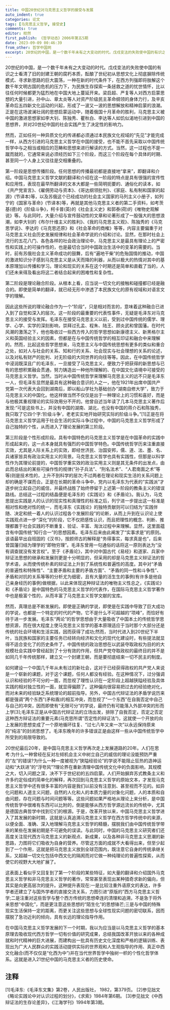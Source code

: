 ```yaml
---
title: 中国20世纪对马克思主义哲学的接受与发展
auto_indent: true
categories: 论文
tags: [马克思主义哲学, 接受史]
comments: true
editor: 皎然
first_publish: 《哲学动态》2006年第五5期
date: 2023-09-09 00:46:39
from_other: 哲学中国网
excerpt: 20世纪的中国，是一个数千年未有之大变动的时代。戊戍变法的失败使中国的有识之士看清了旧的封建王朝的腐朽本质，酝酿了世纪初从思想文化上彻底摒除传统模式、寻求新思路的巨大震荡，一种在新的时代条件下，在西方列强即将肢解这个数千年文明古国的危机的压力下，为民族生存探索一条拯救之道的忧世情怀，比以往任何时候都更为猛烈地在中国大地上蔓延开来。梁启超、严复等人对西方启蒙思想的大量引进，孙中山、章太炎等人对资产阶级民主革命纲领的身体力行，及辛亥革命后五四新文化运动的兴起，形成了一波又一波的思想解放和精神启蒙的浪潮。正是在这场波澜壮阔的思想启蒙运动中，随着俄国十月革命的胜利，马克思主义被中国的激进思想家如李大钊、陈独秀、瞿秋白、李达等人如饥似渴地引进到中国的思想界，并对20世纪中国的社会实践产生了决定性的影响力。
---
```

20世纪的中国，是一个数千年未有之大变动的时代。戊戍变法的失败使中国的有识之士看清了旧的封建王朝的腐朽本质，酝酿了世纪初从思想文化上彻底摒除传统模式、寻求新思路的巨大震荡，一种在新的时代条件下，在西方列强即将肢解这个数千年文明古国的危机的压力下，为民族生存探索一条拯救之道的忧世情怀，比以往任何时候都更为猛烈地在中国大地上蔓延开来。梁启超、严复等人对西方启蒙思想的大量引进，孙中山、章太炎等人对资产阶级民主革命纲领的身体力行，及辛亥革命后五四新文化运动的兴起，形成了一波又一波的思想解放和精神启蒙的浪潮。正是在这场波澜壮阔的思想启蒙运动中，随着俄国十月革命的胜利，马克思主义被中国的激进思想家如李大钊、陈独秀、瞿秋白、李达等人如饥似渴地引进到中国的思想界，并对20世纪中国的社会实践产生了决定性的影响力。

然而，正如任何一种异质文化的传递都必须通过本民族文化视域的“先见”才能完成一样，从西方引进的马克思主义哲学在中国的接受，也不能不首先采取以中国传统哲学中与之相当或相应的范畴和思想来进行解读的方式。当然，这一过程也不是一蹴而就的，它通常来说必须经历如下三个阶段，而这三个阶段在每个具体的时期、甚至同一个人身上又往往是交相重叠的。

第一阶段是思想传播阶段。任何思想的传播最初都是直接地“拿来”，即翻译和介绍。中国马克思主义哲学文献的翻译和介绍在这一阶段的特点是具有很强的宣传性和应用性，表现在最早所翻译的文本大都是一些简明扼要的、通俗化的读本，如《共产党宣言》、《雇佣劳动与资本》、《哥达纲领批判》、《家庭、私有制和国家的起源》(节译本)等，以及苏俄这个已经成功的社会主义国家的马列主义小册子，如列宁的《国家与革命》(节译本)等，再就是其他马克思主义者的第二手资料，如考茨基(德)的《阶级斗争》，柯卡普(英)的《社会主义史》和郭泰(荷)的《唯物史观解说》等。与此同时，大量介绍与宣传鼓动性的文章和论著形成了一股强大的思想浪潮，如李大钊的《布尔什维主义的胜利》、《我的马克思主义观》、陈独秀的《马克思学说》、李达的《马克思还原》和《社会革命的商榷》等等，内容主要偏重于对马克思主义社会历史发展规律和社会革命学说的介绍和讨论。显然，在那时社会上流行的五花八门、各色各样的社会政治理论中，马克思主义是最具有理论上的严密性和实践上的可操作性的，也是最切合当时中国政治生活中的变革的需要的。当时，前有苏俄社会主义革命成功的鼓舞，后有“遍地干柴”的危殆国情的推动，中国的激进知识分子感到马克思主义是从天而降的利器，从而以极大的热情对其中的基本原理加以传播和学习。理论和现实的关系在这个时期还是简单和直截了当的，人们还未来得及看出将这二者结合起来的困难性和复杂性。

第二阶段是理论融合阶段。从根本上看，应当说一切文化的接触和碰撞都已经是融合的。即使是简单的翻译，就已经无形中渗透了本民族文化的原有视域和对语言文字的理解。

因此这些所说的理论融合作为一个“阶段”，只是相对而言的，意味着这种融合已进入到了自觉和深入的层次。这一阶段的最重要的代表性事件，无疑是毛泽东对马克思主义的接受与发挥。毛泽东在接受马克思主义以前，受到过中国传统的儒学、理学、心学、实学的深刻影响，崇拜过孔孟、程朱、陆王、顾炎武和曾国藩。在时代风潮的激荡之下，他也吸收过一些西方传入的哲学思想如新康德主义、新黑格尔主义和英国经验主义的因素，但都是在与中国传统哲学的相互印证和融合中来理解的。然而，比起这些哲学思想来，马克思主义与中国传统思想有更多的类似和重合之处，如对人与社会的关系、知和行的关系、社会现实与社会理想的关系的论述，以及对私有财产的批判、对无阶级的大同世界的向往等等。因此，在中国传统哲学中浸润既深且广的毛泽东，一旦接受了马克思主义，便致力于把获得的新思想与已有的思想积累融会贯通，努力铸造出一种他所理解的、在中国文化语境中可接受的马克思主义哲学。当然，当时从中国传统哲学来理解马克思主义的远不只是毛泽东一人，但毛泽东显然是最具有这种融合意识的人之一，他在1921年出席中国共产党第一次代表大会回到湖南后，即以船山学社为基础创办“湖南自修大学”，致力于马克思主义的中国化。他这样做当然不仅仅是出于一种理论上的习惯和喜好，而是与他极其重视理论的实际效用分不开的。他曾自述当年读了几本马克思主义著作后发现:“可是这些书上，并没有中国的湖南、湖北，也没有中国的蒋介石和陈独秀，我只取了它四个字:‘阶级斗争’，老老实实地开始研究实际的阶级斗争。”[1]正是在将马克思主义哲学运用于社会生活的实际斗争过程中，中国的马克思主义哲学形成了自己独特的个性，从而进入了理论发展的第三阶段。

第三阶段是个性形成阶段。具有中国特色的马克思主义哲学是在中国革命的实践中形成起来的，这一点本身就具有强烈的中国哲学特色。中国传统哲学历来注重直接实效，尤其是人际关系上的实效，即经世济民、治国安邦，儒、道、法、墨、名、兵诸家皆具有政治实用主义的背景。马克思主义哲学也具有实践性，但那是以科学性作为其理论前提的，中国哲学重实效的政治实用主义则是其无条件的出发点，由此而总结出的某些可操作性的规律(“孙子兵法”、“刑名法术”、“人君南面之术”等等)则是技术性的，上升不到科学的层次;不过两者在理论和现实生活的关系问题上却的确是不谋而合。正是在长期的革命斗争中，党内以毛泽东为代表的“实践派”才逐步树立起自己的威信，并最终战胜了始终停留于上述第一阶段的教条主义的错误路线。总结这一过程的结晶便是毛泽东的《实践论》和《矛盾论》。我认为，马克思提出实践是人的认识的现实性和真理性的标准之后，列宁进一步提出这一标准是相对性和绝对性的统一，而毛泽东《实践论》的独特贡献则可以归结为“实践伴随、决定和统一着人的认识过程各个发展阶段”的论断，从而上升到在认识论上使实践观点进一步“深化”的阶段，它不仅把感性认识，而且把理性的概念、判断、推理都置于社会实践的不断重复、验证、丰富、淘汰过程中来理解。显然，这里面蕴含有中国传统“知行合一”的思想因素。毛泽东后来由此阐发了“实事求是”的原则。该语最早出自班固的《汉书》，按颜师古的解释是“务得事实，每求真是也”，后来曾国藩归结为理学的“即物穷理”。毛泽东曾用一句通俗的话将这一原则表达为“没有调查就没有发言权”。至于《矛盾论》，其中对中国古代《易经》和道家、兵家中辩证法思想的继承和发展则更是十分明显的，但采用的却是马克思主义辩证法的哲学术语，从而使传统朴素的辩证法上升到了系统性和普遍性的高度。其中对“矛盾的普遍性和特殊性”、“主要矛盾和主要的矛盾方面”、“矛盾的同一性和斗争性”、矛盾和对抗的关系等等的分析尤为细密，且有大量的活生生的事例(有许多是他自己亲身经历的事例)做根据，以此来体现这种辩证法的唯物主义性总之，《实践论》和《矛盾论》是中国特色的马克思主义哲学的代表作，在国际马克思主义哲学著作中也是极富个性的，从而丰富了马克思主义哲学文献的宝库。

然而，真理总是不断发展的。即使是正确的学说，即使是在实践中导致了巨大成功的学说，也都是一个特定的时代的产物，它不是什么不可超越的“项峰”，而恰好有待于进一步发展。毛泽东“两论”的哲学思想由于大量吸收了中国本土的传统哲学思想资源，而在很大程度上使马克思主义哲学的基本原理适应于当时那个大部分还是传统的社会环境和生活实践，因而获得了成功;然而，当时代进入到20世纪下半叶，当民族和国家的主要任务已经转向经济和文化的现代化建设时，有些提法就显得不适合变化了的历史条件了。中国传统的政治思想在以武装夺取政权为目的的大规模社会实践中曾经起到了十分有效的作用，但共产党夺取政权的最终目的并不是如同几千年传统那样，建立又一个封建王朝，而是要彻底结束一切不民主的制度。

如何建设一个中国几千年从未有过的新社会，这对于已经获得政权的共产党人来说是一个崭新的课题，对于这个课题，任何人都没有经验。在这种情况下，过分强调认识和经验的不可分的一面，而忽视了理性认识在一定阶段上超越狭隘经验及具体实践的相对独立性的一面，就显得偏颇了。这种偏向很容易把过去的经验绝对化，而对未来的经验缺乏系统理论的超前指导。另外，中国古代辩证法的矛盾学说历来都是强调“两个东西”(矛和盾)的相互冲突，而忽视了“一个东西”在自我否定中自己与自己的冲突，因而即使有“无限可分”的学说，最终仍有可能落入外部冲突的形而上学[3];毛泽东正是从中国古代辩证法的立场出发，排除了自我否定，否定之否定这种西方辩证法的重要元素(马克思所谓“否定性的辩证法”)，这就使一个开放的向上发展的思想变成了一个原地循环往复、“过七八年又来一次”以永远保持原来的“纯洁”的封闭思想了。毛泽东晚年的许多错误正是由这样一些从中国传统哲学中所受到的局限导致的。

20世纪最后20年，是中国马克思主义哲学再次走上发展道路的20年。人们在思考:为什么一种曾经在反对左倾机会主义中树立自己的威信的理论没能预防严重的“左”的错误?为什么一种一度被视为“狭隘经验论”的学说不能阻止狂热的造神运动和“大跃进”的“浮夸风”?理论界在重新清理中国传统文化中的负面影响，其规模之大，切入问题之深，决不下于世纪初的五四启蒙。人们开始摒弃苏式教条主义和许多约定俗成的简单化的解释，再次回到马克思主义哲学的原始文本，才发现马克思主义哲学中还有很多丰富的内容是我们以前没有注意到、甚至视而不见的。如异化问题和人道主义问题，自然的人化和人的本质力量的对象化问题，人的本质和自由问题，存在问题与时间问题等等。这些问题如果严格地从理论上来分析，是中国传统哲学中很难有东西可以比附的，倒是能够从西方哲学源远流长的传统中，尤其是德国古典哲学中找到它们的根源。于是，改革开放以来，中国马克思主义哲学进入了其发展的新时期，这就是认真追溯马克思主义哲学在西方哲学传统中的来源，以便全面、准确、深入地理解马克思主义哲学的精髓，摆脱我们由中国传统哲学带来的某些在发展初期是不可避免的误读。与此同时，中国的马克思主义研究者们还高度关注现代西方马克思主义的新观点、新成果，以及各种非马克思主义思潮的新思路，力图将它们吸收为自身的营养。尽管这方面的成就不大看得出来，但至少起到了一个作用，这就是把马克思主义放到全球范围内，既注意它自身的传统承继关系，又超越一切文化包括中西文化的隔阂而对它做一种纯理论的普遍性探索，从而使它的视野大大地扩展了。

这表面上看似乎又回复到了第一个阶段的某些特征，如大量的翻译和介绍国外马克思主义哲学和非马克思主义哲学的著作，常常甚至表现出某种猎奇求新的偏向，但其实是向更高层次的提升。这种提升表现在:一是比较注重外语原文的表达，许多学者还建立了与国外学者的直接交流关系，力图引进“原版的”西方马克思主义哲学;二是注重对这些哲学与整个西方传统的思想牵连的清理和追溯，不是急于将外来思想“中国化”，而是更注意这些思想的“陌生化”的思想锋芒;三是与中国的特殊现实生活保持一定的距离，而更关注这些思想与全球性现实问题的密切联系，因而摆脱了急功近利的倾向，具有长远的理论指导作用。

在中国马克思主义哲学发展的下一个时期，我以为应当是以马克思主义哲学的基本原理去吸收现代西方哲学一切有价值的研究成果，总结我国改革开放以来的各种成就和时代精神的巨大进展，而建构出一批具有历史文化深度和严格的逻辑训练、表现出为广大人民群众的实践活动提供实际的世界观和人生观指导的作用、真正中西文化融合(而不仅仅是“化西为中”)并在当代世界哲学中独树一帜的个性化哲学体系。这就是进入21世纪中国的马克思主义者的历史使命。

## 注释
[1]毛泽东:《毛泽东文集》第2卷，人民出版社， 1982，第379页。
[2]参见拙文《略论实践论中对认识过程的划分》，《求索》1984年第6期。
[3]参见拙文《中西辩证法的生存论差异》，《江海学刊》1994年第3期。
